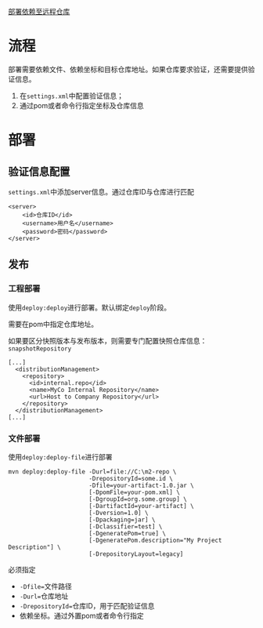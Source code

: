 [部署依赖至远程仓库](http://maven.apache.org/plugins/maven-deploy-plugin/usage.html)

# 流程

部署需要依赖文件、依赖坐标和目标仓库地址。如果仓库要求验证，还需要提供验证信息。

1. 在`settings.xml`中配置验证信息；
2. 通过pom或者命令行指定坐标及仓库信息

# 部署

## 验证信息配置

`settings.xml`中添加server信息。通过仓库ID与仓库进行匹配
```
<server>
    <id>仓库ID</id>
    <username>用户名</username>
    <password>密码</password>
</server>
```

## 发布

### 工程部署

使用`deploy:deploy`进行部署。默认绑定`deploy`阶段。

需要在pom中指定仓库地址。

如果要区分快照版本与发布版本，则需要专门配置快照仓库信息：`snapshotRepository`

```
[...]
  <distributionManagement>
    <repository>
      <id>internal.repo</id>
      <name>MyCo Internal Repository</name>
      <url>Host to Company Repository</url>
    </repository>
  </distributionManagement>
[...]
```

### 文件部署

使用`deploy:deploy-file`进行部署

```
mvn deploy:deploy-file -Durl=file://C:\m2-repo \
                       -DrepositoryId=some.id \
                       -Dfile=your-artifact-1.0.jar \
                       [-DpomFile=your-pom.xml] \
                       [-DgroupId=org.some.group] \
                       [-DartifactId=your-artifact] \
                       [-Dversion=1.0] \
                       [-Dpackaging=jar] \
                       [-Dclassifier=test] \
                       [-DgeneratePom=true] \
                       [-DgeneratePom.description="My Project Description"] \
                       [-DrepositoryLayout=legacy]
```
必须指定
- `-Dfile=`文件路径
- `-Durl=`仓库地址
- `-DrepositoryId=`仓库ID，用于匹配验证信息
- 依赖坐标。通过外置pom或者命令行指定